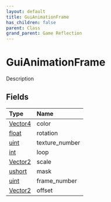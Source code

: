 ```yaml
---
layout: default
title: GuiAnimationFrame
has_children: false
parent: Class
grand_parent: Game Reflection
---
```

# GuiAnimationFrame
Description 

## Fields

| Type | Name |
|:----------|:--------------|
| [Vector4](/riftbreaker-wiki/docs/game-reflection/classes/vector4/) | color |
| [float](/riftbreaker-wiki/docs/game-reflection/components/float/) | rotation |
| [uint](/riftbreaker-wiki/docs/game-reflection/components/uint/) | texture_number |
| [int](/riftbreaker-wiki/docs/game-reflection/enums/int/) | loop |
| [Vector2](/riftbreaker-wiki/docs/game-reflection/classes/vector2/) | scale |
| [ushort](/riftbreaker-wiki/docs/game-reflection/enums/ushort/) | mask |
| [uint](/riftbreaker-wiki/docs/game-reflection/components/uint/) | frame_number |
| [Vector2](/riftbreaker-wiki/docs/game-reflection/classes/vector2/) | offset |


